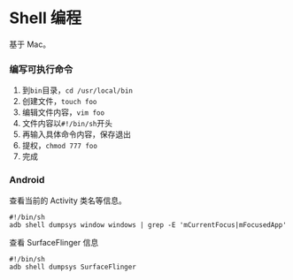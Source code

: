 # Shell 编程

基于 Mac。



### 编写可执行命令



1. 到`bin`目录，`cd /usr/local/bin`
2. 创建文件，`touch foo`
3. 编辑文件内容，`vim foo`
4. 文件内容以`#!/bin/sh`开头
5. 再输入具体命令内容，保存退出
6. 提权，`chmod 777 foo`
7. 完成



### Android



查看当前的 Activity 类名等信息。

```shell
#!/bin/sh
adb shell dumpsys window windows | grep -E 'mCurrentFocus|mFocusedApp'
```



查看 SurfaceFlinger 信息

```shell
#!/bin/sh
adb shell dumpsys SurfaceFlinger
```



